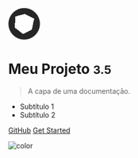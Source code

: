 <!-- _coverpage.md -->

![logo](_media/icon.png)

# Meu Projeto <small>3.5</small>

> A capa de uma documentação.

- Subtítulo 1
- Subtítulo 2

[GitHub](https://github.com/alexandrezlima/documentations/)
[Get Started](#documentations)

<!-- background image -->
<!-- ![](_media/bg.jpg) -->

<!-- background color -->
![color](#f0f0f0)